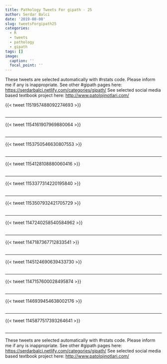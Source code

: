 ```yaml
---
title: Pathology Tweets For gipath - 25
author: Serdar Balci
date: '2019-08-08'
slug: tweetsForgipath25
categories:
  - R
  - tweets
  - pathology
  - gipath
tags: []
image:
  caption: ''
  focal_point: ''
---
```



These tweets are selected automatically with #rstats code. Please inform me if any is inappropriate.
See other #gipath pages here: https://serdarbalci.netlify.com/categories/gipath/ 
See selected social media based textbook project here: http://www.patolojinotlari.com/

{{< tweet 1151957488092274693 >}}
<br>
<br>
<hr>
{{< tweet 1154161907969880064 >}}
<br>
<br>
<hr>
{{< tweet 1153750546630807553 >}}
<br>
<br>
<hr>
{{< tweet 1154128108880060416 >}}
<br>
<br>
<hr>
{{< tweet 1153377314220195840 >}}
<br>
<br>
<hr>
{{< tweet 1153507932421705729 >}}
<br>
<br>
<hr>
{{< tweet 1147240258540584962 >}}
<br>
<br>
<hr>
{{< tweet 1147187367712833541 >}}
<br>
<br>
<hr>
{{< tweet 1145124690639433730 >}}
<br>
<br>
<hr>
{{< tweet 1147157600028495874 >}}
<br>
<br>
<hr>
{{< tweet 1146939454638002176 >}}
<br>
<br>
<hr>
{{< tweet 1145877517393264641 >}}
<br>
<br>
<hr>


These tweets are selected automatically with #rstats code. Please inform me if any is inappropriate.
See other #gipath pages here: https://serdarbalci.netlify.com/categories/gipath/ 
See selected social media based textbook project here: http://www.patolojinotlari.com/

